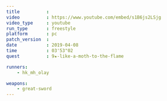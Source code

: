 ```yaml
---
title          :
video          : https://www.youtube.com/embed/s1B6js2LSjg
video_type     : youtube
run_type       : freestyle
platform       : pc
patch_version  :
date           : 2019-04-08
time           : 03'53"02
quest          : 9★-like-a-moth-to-the-flame

runners:
    - hk_mh_olay

weapons:
    - great-sword
---
```

